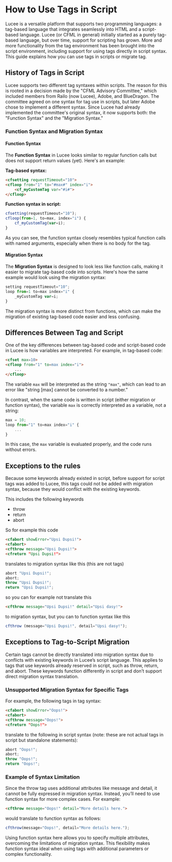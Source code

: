 
<!--
{
  "title": "Tag Syntax",
  "id": "tag-syntax",
  "categories": [
    "scopes",
    "thread",
    "core"
  ],
  "description": "How to use tags in script",
  "keywords": [
    "Syntax",
    "tag",
    "function",
    "Script",
    "throw",
    "abort",
    "return"
  ],
  "related": [
    "developing-with-lucee-server"
  ]
}
-->

# How to Use Tags in Script

Lucee is a versatile platform that supports two programming languages: a tag-based language that integrates seamlessly into HTML and a script-based language. 
Lucee (or CFML in general) initially started as a purely tag-based language, but over time, support for scripting has grown. 
More and more functionality from the tag environment has been brought into the script environment, including support for using tags directly in script syntax. 
This guide explains how you can use tags in scripts or migrate tag.

## History of Tags in Script

Lucee supports two different tag syntaxes within scripts. The reason for this is rooted in a decision made by the "CFML Advisory Committee," which included members from Railo (now Lucee), Adobe, and BlueDragon. 
The committee agreed on one syntax for tag use in scripts, but later Adobe chose to implement a different syntax. Since Lucee had already implemented the committee's original syntax, 
it now supports both: the "Function Syntax" and the "Migration Syntax."

### Function Syntax and Migration Syntax

#### Function Syntax

The **Function Syntax** in Lucee looks similar to regular function calls but does not support return values (yet). Here's an example:

**Tag-based syntax:**

```html
<cfsetting requestTimeout="10">
<cfloop from="1" to="#max#" index="i">
    <cf_myCustomTag var="#i#">
</cfloop>
```

**Function syntax in script:**

```javascript
cfsetting(requestTimeout="10");
cfloop(from=1, to=max, index="i") {
    cf_myCustomTag(var=i);
}
```

As you can see, the function syntax closely resembles typical function calls with named arguments, especially when there is no body for the tag.

#### Migration Syntax

The **Migration Syntax** is designed to look less like function calls, making it easier to migrate tag-based code into scripts. Here's how the same example would look using the migration syntax:

```javascript
setting requestTimeout="10";
loop from=1 to=max index="i" {
    _myCustomTag var=i;
}
```

The migration syntax is more distinct from functions, which can make the migration of existing tag-based code easier and less confusing.

## Differences Between Tag and Script

One of the key differences between tag-based code and script-based code in Lucee is how variables are interpreted. For example, in tag-based code:

```html
<cfset max=10>
<cfloop from="1" to=max index="i">
    ...
</cfloop>
```

The variable `max` will be interpreted as the string `"max"`, which can lead to an error like "string [max] cannot be converted to a number."

In contrast, when the same code is written in script (either migration or function syntax), the variable `max` is correctly interpreted as a variable, not a string:

```javascript
max = 10;
loop from="1" to=max index="i" {
    ...
}
```

In this case, the `max` variable is evaluated properly, and the code runs without errors.

## Exceptions to the rules

Because some keywords already existed in script, before support for script tags was added to Lucee, this tags could not be added with migration syntax, because they would conflict with the existing keywords.

This includes the following keywords

- throw
- return 
- abort

So for example this code

```html
<cfabort showError="Upsi Dupsi!">
<cfabort>
<cfthrow message="Upsi Dupsi!">
<cfreturn "Upsi Dupsi!">
```

translates to migration syntax like this (this are not tags)

```javascript
abort "Upsi Dupsi!";
abort;
throw "Upsi Dupsi!";
return "Upsi Dupsi!";
```

so you can for example not translate this

```html
<cfthrow message="Upsi Dupsi!" detail="Upsi dasy!">
```

to migration syntax, but you can to function syntax like this

```javascript
cfthrow (message="Upsi Dupsi!", detail="Upsi dasy!");
```

## Exceptions to Tag-to-Script Migration

Certain tags cannot be directly translated into migration syntax due to conflicts with existing keywords in Lucee’s script language. This applies to tags that use keywords already reserved in script, such as throw, return, and abort. These keywords function differently in script and don’t support direct migration syntax translation.

### Unsupported Migration Syntax for Specific Tags

For example, the following tags in tag syntax:

```html
<cfabort showError="Oops!">
<cfabort>
<cfthrow message="Oops!">
<cfreturn "Oops!">
```

translate to the following in script syntax (note: these are not actual tags in script but standalone statements):

```javascript
abort "Oops!";
abort;
throw "Oops!";
return "Oops!";
```

### Example of Syntax Limitation

Since the throw tag uses additional attributes like message and detail, it cannot be fully expressed in migration syntax. Instead, you’ll need to use function syntax for more complex cases. For example:

```html
<cfthrow message="Oops!" detail="More details here.">
```

would translate to function syntax as follows:

```javascript
cfthrow(message="Oops!", detail="More details here.");
```

Using function syntax here allows you to specify multiple attributes, overcoming the limitations of migration syntax. This flexibility makes function syntax ideal when using tags with additional parameters or complex functionality.
